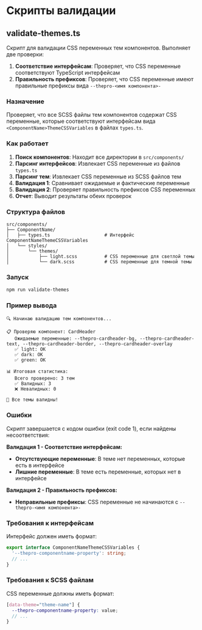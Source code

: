 # Скрипты валидации

## validate-themes.ts

Скрипт для валидации CSS переменных тем компонентов. Выполняет две проверки:

1. **Соответствие интерфейсам**: Проверяет, что CSS переменные соответствуют TypeScript интерфейсам
2. **Правильность префиксов**: Проверяет, что CSS переменные имеют правильные префиксы вида `--thepro-<имя компонента>-`

### Назначение

Проверяет, что все SCSS файлы тем компонентов содержат CSS переменные, которые соответствуют интерфейсам вида `<ComponentName>ThemeCSSVariables` в файлах `types.ts`.

### Как работает

1. **Поиск компонентов**: Находит все директории в `src/components/`
2. **Парсинг интерфейсов**: Извлекает CSS переменные из файлов `types.ts`
3. **Парсинг тем**: Извлекает CSS переменные из SCSS файлов тем
4. **Валидация 1**: Сравнивает ожидаемые и фактические переменные
5. **Валидация 2**: Проверяет правильность префиксов CSS переменных
6. **Отчет**: Выводит результаты обеих проверок

### Структура файлов

```
src/components/
├── ComponentName/
│   ├── types.ts                    # Интерфейс ComponentNameThemeCSSVariables
│   └── styles/
│       └── themes/
│           ├── light.scss          # CSS переменные для светлой темы
│           └── dark.scss           # CSS переменные для темной темы
```

### Запуск

```bash
npm run validate-themes
```

### Пример вывода

```
🔍 Начинаю валидацию тем компонентов...

📋 Проверяю компонент: CardHeader
   Ожидаемые переменные: --thepro-cardheader-bg, --thepro-cardheader-text, --thepro-cardheader-border, --thepro-cardheader-overlay
   ✅ light: OK
   ✅ dark: OK
   ✅ green: OK

📊 Итоговая статистика:
   Всего проверено: 3 тем
   ✅ Валидных: 3
   ❌ Невалидных: 0

🎉 Все темы валидны!
```

### Ошибки

Скрипт завершается с кодом ошибки (exit code 1), если найдены несоответствия:

**Валидация 1 - Соответствие интерфейсам:**
- **Отсутствующие переменные**: В теме нет переменных, которые есть в интерфейсе
- **Лишние переменные**: В теме есть переменные, которых нет в интерфейсе

**Валидация 2 - Правильность префиксов:**
- **Неправильные префиксы**: CSS переменные не начинаются с `--thepro-<имя компонента>-`

### Требования к интерфейсам

Интерфейс должен иметь формат:

```typescript
export interface ComponentNameThemeCSSVariables {
  '--thepro-componentname-property': string;
  // ...
}
```

### Требования к SCSS файлам

CSS переменные должны иметь формат:

```scss
[data-theme="theme-name"] {
  --thepro-componentname-property: value;
  // ...
}
```
